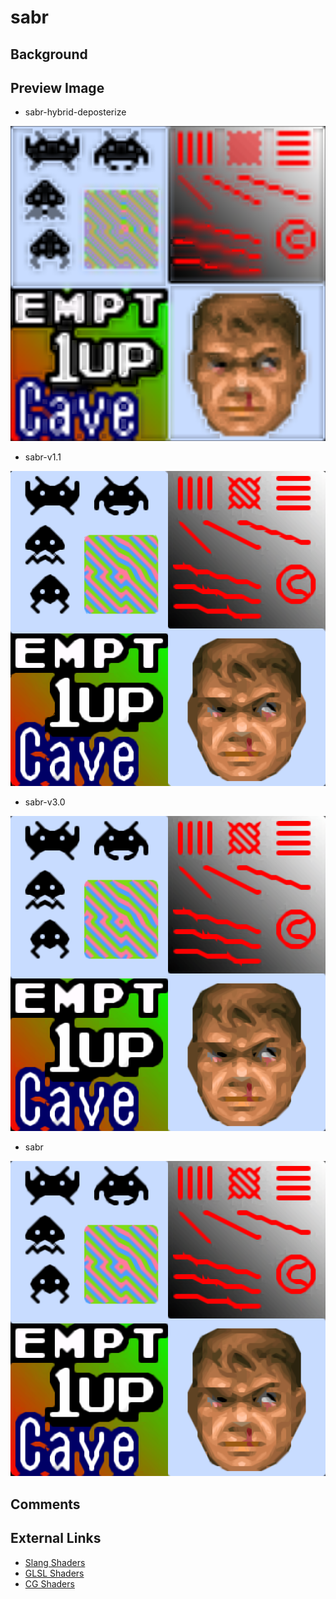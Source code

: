 # sabr

## Background

## Preview Image

* sabr-hybrid-deposterize

![](../image/shader/sabr/sabr-hybrid-deposterize.png)

* sabr-v1.1

![](../image/shader/sabr/sabr-v1.1.png)


* sabr-v3.0

![](../image/shader/sabr/sabr-v3.0.png)


* sabr

![](../image/shader/sabr/sabr.png)



## Comments

## External Links

* [Slang Shaders](https://github.com/libretro/slang-shaders)
* [GLSL Shaders](https://github.com/libretro/glsl-shaders)  
* [CG Shaders](https://github.com/libretro/common-shaders)
